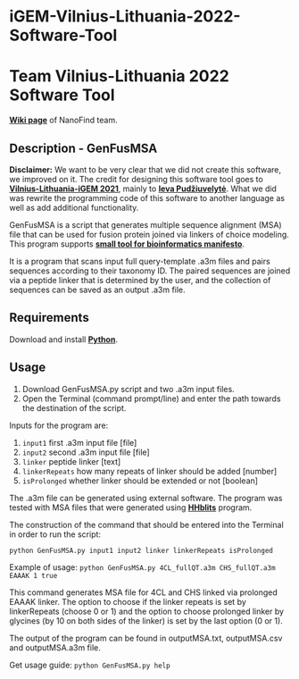# iGEM-Vilnius-Lithuania-2022-Software-Tool

# Team Vilnius-Lithuania 2022 Software Tool

[**Wiki page**](https://2022.igem.wiki/vilnius-lithuania/) of NanoFind team. 


## Description - GenFusMSA
**Disclaimer:** We want to be very clear that we did not create this software, we improved on it. The credit for designing this software tool goes to [**Vilnius-Lithuania-iGEM 2021**](https://2021.igem.org/Team:Vilnius-Lithuania), mainly to [**Ieva Pudžiuvelytė**](https://www.linkedin.com/in/ieva-pud%C5%BEiuvelyt%C4%97/). What we did was rewrite the programming code of this software to another language as well as add additional functionality. 

GenFusMSA is a script that generates multiple sequence alignment (MSA) file that can be used for fusion protein joined via linkers of choice modeling. This program supports [**small tool for bioinformatics manifesto**](https://github.com/pjotrp/bioinformatics).

It is a program that scans input full query-template .a3m files and pairs sequences according to their taxonomy ID. The paired sequences are joined via a peptide linker that is determined by the user, and the collection of sequences can be saved as an output .a3m file.

## Requirements
Download and install [**Python**](https://www.python.org/).

## Usage
1) Download GenFusMSA.py script and two .a3m input files.
2) Open the Terminal (command prompt/line) and enter the path towards the destination of the script. 

Inputs for the program are:
1. `input1` first .a3m input file [file]
2. `input2` second .a3m input file [file]
3. `linker` peptide linker [text]
4. `linkerRepeats` how many repeats of linker should be added [number]
5. `isProlonged` whether linker should be extended or not [boolean]

The .a3m file can be generated using external software. The program was tested with MSA files that were generated using [**HHblits**](https://toolkit.tuebingen.mpg.de/tools/hhblits) program.

The construction of the command that should be entered into the Terminal in order to run the script:

`python GenFusMSA.py input1 input2 linker linkerRepeats isProlonged`

Example of usage:
`python GenFusMSA.py 4CL_fullQT.a3m CHS_fullQT.a3m EAAAK 1 true`

This command generates MSA file for 4CL and CHS linked via prolonged EAAAK linker. The option to choose if the linker repeats is set by linkerRepeats (choose 0 or 1) and the option to choose prolonged linker by glycines (by 10 on both sides of the linker) is set by the last option (0 or 1).

The output of the program can be found in outputMSA.txt, outputMSA.csv and outputMSA.a3m file.

Get usage guide: `python GenFusMSA.py help`

